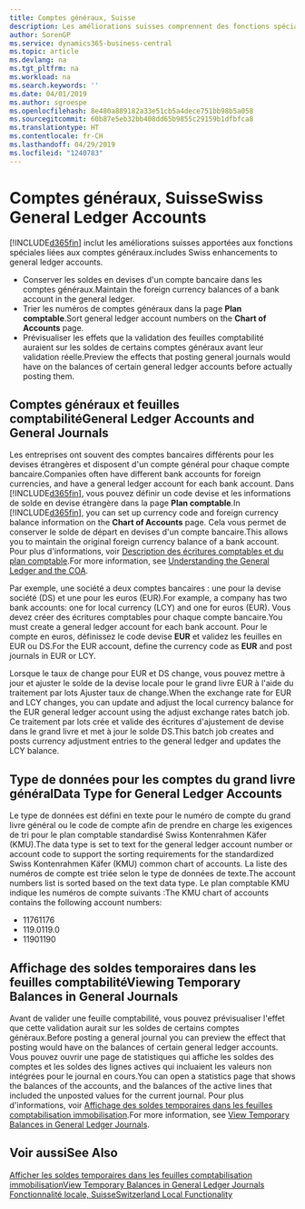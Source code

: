 ```yaml
---
title: Comptes généraux, Suisse
description: Les améliorations suisses comprennent des fonctions spéciales liées aux comptes généraux.
author: SorenGP
ms.service: dynamics365-business-central
ms.topic: article
ms.devlang: na
ms.tgt_pltfrm: na
ms.workload: na
ms.search.keywords: ''
ms.date: 04/01/2019
ms.author: sgroespe
ms.openlocfilehash: 8e480a889182a33e51cb5a4dece751bb98b5a058
ms.sourcegitcommit: 60b87e5eb32bb408dd65b9855c29159b1dfbfca8
ms.translationtype: HT
ms.contentlocale: fr-CH
ms.lasthandoff: 04/29/2019
ms.locfileid: "1240783"
---
```

# <a name="swiss-general-ledger-accounts"></a><span data-ttu-id="87258-103">Comptes généraux, Suisse</span><span class="sxs-lookup"><span data-stu-id="87258-103">Swiss General Ledger Accounts</span></span>
[!INCLUDE[d365fin](../../includes/d365fin_md.md)] <span data-ttu-id="87258-104">inclut les améliorations suisses apportées aux fonctions spéciales liées aux comptes généraux.</span><span class="sxs-lookup"><span data-stu-id="87258-104">includes Swiss enhancements to general ledger accounts.</span></span>

- <span data-ttu-id="87258-105">Conserver les soldes en devises d'un compte bancaire dans les comptes généraux.</span><span class="sxs-lookup"><span data-stu-id="87258-105">Maintain the foreign currency balances of a bank account in the general ledger.</span></span>  
- <span data-ttu-id="87258-106">Trier les numéros de comptes généraux dans la page **Plan comptable**.</span><span class="sxs-lookup"><span data-stu-id="87258-106">Sort general ledger account numbers on the **Chart of Accounts** page.</span></span>  
- <span data-ttu-id="87258-107">Prévisualiser les effets que la validation des feuilles comptabilité auraient sur les soldes de certains comptes généraux avant leur validation réelle.</span><span class="sxs-lookup"><span data-stu-id="87258-107">Preview the effects that posting general journals would have on the balances of certain general ledger accounts before actually posting them.</span></span>  

## <a name="general-ledger-accounts-and-general-journals"></a><span data-ttu-id="87258-108">Comptes généraux et feuilles comptabilité</span><span class="sxs-lookup"><span data-stu-id="87258-108">General Ledger Accounts and General Journals</span></span>  
<span data-ttu-id="87258-109">Les entreprises ont souvent des comptes bancaires différents pour les devises étrangères et disposent d'un compte général pour chaque compte bancaire.</span><span class="sxs-lookup"><span data-stu-id="87258-109">Companies often have different bank accounts for foreign currencies, and have a general ledger account for each bank account.</span></span> <span data-ttu-id="87258-110">Dans [!INCLUDE[d365fin](../../includes/d365fin_md.md)], vous pouvez définir un code devise et les informations de solde en devise étrangère dans la page **Plan comptable**.</span><span class="sxs-lookup"><span data-stu-id="87258-110">In [!INCLUDE[d365fin](../../includes/d365fin_md.md)], you can set up currency code and foreign currency balance information on the **Chart of Accounts** page.</span></span> <span data-ttu-id="87258-111">Cela vous permet de conserver le solde de départ en devises d'un compte bancaire.</span><span class="sxs-lookup"><span data-stu-id="87258-111">This allows you to maintain the original foreign currency balance of a bank account.</span></span> <span data-ttu-id="87258-112">Pour plus d'informations, voir [Description des écritures comptables et du plan comptable](../../finance-general-ledger.md).</span><span class="sxs-lookup"><span data-stu-id="87258-112">For more information, see [Understanding the General Ledger and the COA](../../finance-general-ledger.md).</span></span>  

<span data-ttu-id="87258-113">Par exemple, une société a deux comptes bancaires : une pour la devise société (DS) et une pour les euros (EUR).</span><span class="sxs-lookup"><span data-stu-id="87258-113">For example, a company has two bank accounts: one for local currency (LCY) and one for euros (EUR).</span></span> <span data-ttu-id="87258-114">Vous devez créer des écritures comptables pour chaque compte bancaire.</span><span class="sxs-lookup"><span data-stu-id="87258-114">You must create a general ledger account for each bank account.</span></span> <span data-ttu-id="87258-115">Pour le compte en euros, définissez le code devise **EUR** et validez les feuilles en EUR ou DS.</span><span class="sxs-lookup"><span data-stu-id="87258-115">For the EUR account, define the currency code as **EUR** and post journals in EUR or LCY.</span></span>  

<span data-ttu-id="87258-116">Lorsque le taux de change pour EUR et DS change, vous pouvez mettre à jour et ajuster le solde de la devise locale pour le grand livre EUR à l'aide du traitement par lots Ajuster taux de change.</span><span class="sxs-lookup"><span data-stu-id="87258-116">When the exchange rate for EUR and LCY changes, you can update and adjust the local currency balance for the EUR general ledger account using the adjust exchange rates batch job.</span></span> <span data-ttu-id="87258-117">Ce traitement par lots crée et valide des écritures d'ajustement de devise dans le grand livre et met à jour le solde DS.</span><span class="sxs-lookup"><span data-stu-id="87258-117">This batch job creates and posts currency adjustment entries to the general ledger and updates the LCY balance.</span></span>  

## <a name="data-type-for-general-ledger-accounts"></a><span data-ttu-id="87258-118">Type de données pour les comptes du grand livre général</span><span class="sxs-lookup"><span data-stu-id="87258-118">Data Type for General Ledger Accounts</span></span>  
<span data-ttu-id="87258-119">Le type de données est défini en texte pour le numéro de compte du grand livre général ou le code de compte afin de prendre en charge les exigences de tri pour le plan comptable standardisé Swiss Kontenrahmen Käfer (KMU).</span><span class="sxs-lookup"><span data-stu-id="87258-119">The data type is set to text for the general ledger account number or account code to support the sorting requirements for the standardized Swiss Kontenrahmen Käfer (KMU) common chart of accounts.</span></span> <span data-ttu-id="87258-120">La liste des numéros de compte est triée selon le type de données de texte.</span><span class="sxs-lookup"><span data-stu-id="87258-120">The account numbers list is sorted based on the text data type.</span></span> <span data-ttu-id="87258-121">Le plan comptable KMU indique les numéros de compte suivants :</span><span class="sxs-lookup"><span data-stu-id="87258-121">The KMU chart of accounts contains the following account numbers:</span></span>  

- <span data-ttu-id="87258-122">1176</span><span class="sxs-lookup"><span data-stu-id="87258-122">1176</span></span>  
- <span data-ttu-id="87258-123">119.0</span><span class="sxs-lookup"><span data-stu-id="87258-123">119.0</span></span>  
- <span data-ttu-id="87258-124">1190</span><span class="sxs-lookup"><span data-stu-id="87258-124">1190</span></span>  

## <a name="viewing-temporary-balances-in-general-journals"></a><span data-ttu-id="87258-125">Affichage des soldes temporaires dans les feuilles comptabilité</span><span class="sxs-lookup"><span data-stu-id="87258-125">Viewing Temporary Balances in General Journals</span></span>  
<span data-ttu-id="87258-126">Avant de valider une feuille comptabilité, vous pouvez prévisualiser l'effet que cette validation aurait sur les soldes de certains comptes généraux.</span><span class="sxs-lookup"><span data-stu-id="87258-126">Before posting a general journal you can preview the effect that posting would have on the balances of certain general ledger accounts.</span></span> <span data-ttu-id="87258-127">Vous pouvez ouvrir une page de statistiques qui affiche les soldes des comptes et les soldes des lignes actives qui incluaient les valeurs non intégrées pour le journal en cours.</span><span class="sxs-lookup"><span data-stu-id="87258-127">You can open a statistics page that shows the balances of the accounts, and the balances of the active lines that included the unposted values for the current journal.</span></span> <span data-ttu-id="87258-128">Pour plus d'informations, voir [Affichage des soldes temporaires dans les feuilles comptabilisation immobilisation](how-to-view-temporary-balances-in-general-ledger-journals.md).</span><span class="sxs-lookup"><span data-stu-id="87258-128">For more information, see [View Temporary Balances in General Ledger Journals](how-to-view-temporary-balances-in-general-ledger-journals.md).</span></span>  

## <a name="see-also"></a><span data-ttu-id="87258-129">Voir aussi</span><span class="sxs-lookup"><span data-stu-id="87258-129">See Also</span></span>

[<span data-ttu-id="87258-130">Afficher les soldes temporaires dans les feuilles comptabilisation immobilisation</span><span class="sxs-lookup"><span data-stu-id="87258-130">View Temporary Balances in General Ledger Journals</span></span>](how-to-view-temporary-balances-in-general-ledger-journals.md)  
[<span data-ttu-id="87258-131">Fonctionnalité locale, Suisse</span><span class="sxs-lookup"><span data-stu-id="87258-131">Switzerland Local Functionality</span></span>](switzerland-local-functionality.md)  
